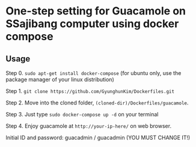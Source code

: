 # One-step setting for Guacamole on SSajibang computer using docker compose

## Usage

Step 0. `sudo apt-get install docker-compose` (for ubuntu only, use the package manager of your linux distribution)

Step 1. `git clone https://github.com/GyunghunKim/Dockerfiles.git`

Step 2. Move into the cloned folder, `(cloned-dir)/Dockerfiles/guacamole`.

Step 3. Just type `sudo docker-compose up -d` on your terminal

Step 4. Enjoy guacamole at `http://your-ip-here/` on web browser.

Initial ID and password: guacadmin / guacadmin (YOU MUST CHANGE IT!)
